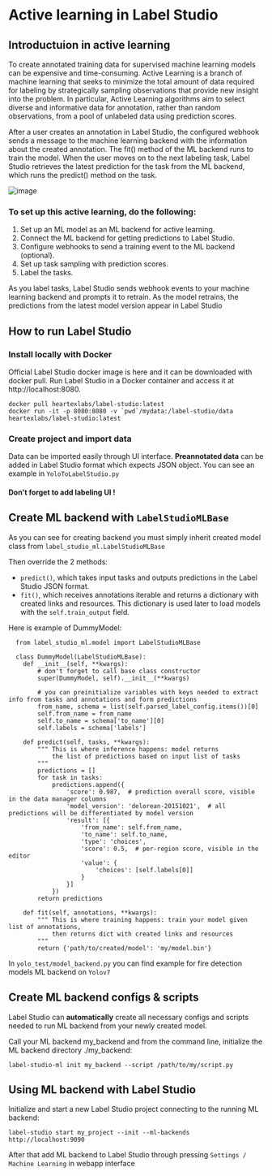 # Active learning in Label Studio
## Introductuion in active learning

To create annotated training data for supervised machine learning models can be expensive and time-consuming. Active Learning is a branch of machine learning that seeks to minimize the total amount of data required for labeling by strategically sampling observations that provide new insight into the problem. In particular, Active Learning algorithms aim to select diverse and informative data for annotation, rather than random observations, from a pool of unlabeled data using prediction scores.

After a user creates an annotation in Label Studio, the configured webhook sends a message to the machine learning backend with the information about the created annotation. The fit() method of the ML backend runs to train the model. When the user moves on to the next labeling task, Label Studio retrieves the latest prediction for the task from the ML backend, which runs the predict() method on the task.


![image](https://docs.heartex.com/images/LS-active-learning.jpg)


### To set up this active learning, do the following:

1. Set up an ML model as an ML backend for active learning.
2. Connect the ML backend for getting predictions to Label Studio. 
3. Configure webhooks to send a training event to the ML backend (optional). 
4. Set up task sampling with prediction scores. 
5. Label the tasks. 

As you label tasks, Label Studio sends webhook events to your machine learning backend and prompts it to retrain. As the model retrains, the predictions from the latest model version appear in Label Studio

## How to run Label Studio
### Install locally with Docker
Official Label Studio docker image is here and it can be downloaded with docker pull. Run Label Studio in a Docker container and access it at http://localhost:8080.

    docker pull heartexlabs/label-studio:latest 
    docker run -it -p 8080:8080 -v `pwd`/mydata:/label-studio/data heartexlabs/label-studio:latest

### Create project and import data
Data can be imported easily through UI interface. __Preannotated data__ can be added in Label Studio format which expects JSON object. You can see an example in ``YoloToLabelStudio.py``

#### Don't forget to add labeling UI !


## Create ML backend with `LabelStudioMLBase`
As you can see for creating backend you must simply inherit  created model class from `label_studio_ml.LabelStudioMLBase`

Then override the 2 methods:
* `predict()`, which takes input tasks and outputs predictions in the Label Studio JSON format.
* `fit()`, which receives annotations iterable and returns a dictionary with created links and resources. This dictionary is used later to load models with the `self.train_output` field. 

Here is example of DummyModel:

      from label_studio_ml.model import LabelStudioMLBase

      class DummyModel(LabelStudioMLBase):
        def __init__(self, **kwargs):
            # don't forget to call base class constructor
            super(DummyModel, self).__init__(**kwargs)
        
            # you can preinitialize variables with keys needed to extract info from tasks and annotations and form predictions
            from_name, schema = list(self.parsed_label_config.items())[0]
            self.from_name = from_name
            self.to_name = schema['to_name'][0]
            self.labels = schema['labels']
    
        def predict(self, tasks, **kwargs):
            """ This is where inference happens: model returns 
                the list of predictions based on input list of tasks 
            """
            predictions = []
            for task in tasks:
                predictions.append({
                    'score': 0.987,  # prediction overall score, visible in the data manager columns
                    'model_version': 'delorean-20151021',  # all predictions will be differentiated by model version
                    'result': [{
                        'from_name': self.from_name,
                        'to_name': self.to_name,
                        'type': 'choices',
                        'score': 0.5,  # per-region score, visible in the editor 
                        'value': {
                            'choices': [self.labels[0]]
                        }
                    }]
                })
            return predictions
    
        def fit(self, annotations, **kwargs):
            """ This is where training happens: train your model given list of annotations, 
                then returns dict with created links and resources
            """
            return {'path/to/created/model': 'my/model.bin'}

In `yolo_test/model_backend.py` you can find example for fire detection models ML backend on `Yolov7`

## Create ML backend configs & scripts
Label Studio can __automatically__ create all necessary configs and scripts needed to run ML backend from your newly created model.

Call your ML backend my_backend and from the command line, initialize the ML backend directory ./my_backend:

    label-studio-ml init my_backend --script /path/to/my/script.py

## Using ML backend with Label Studio
Initialize and start a new Label Studio project connecting to the running ML backend:

    label-studio start my_project --init --ml-backends http://localhost:9090

After that add ML backend to Label Studio through pressing `Settings / Machine Learning` in webapp interface